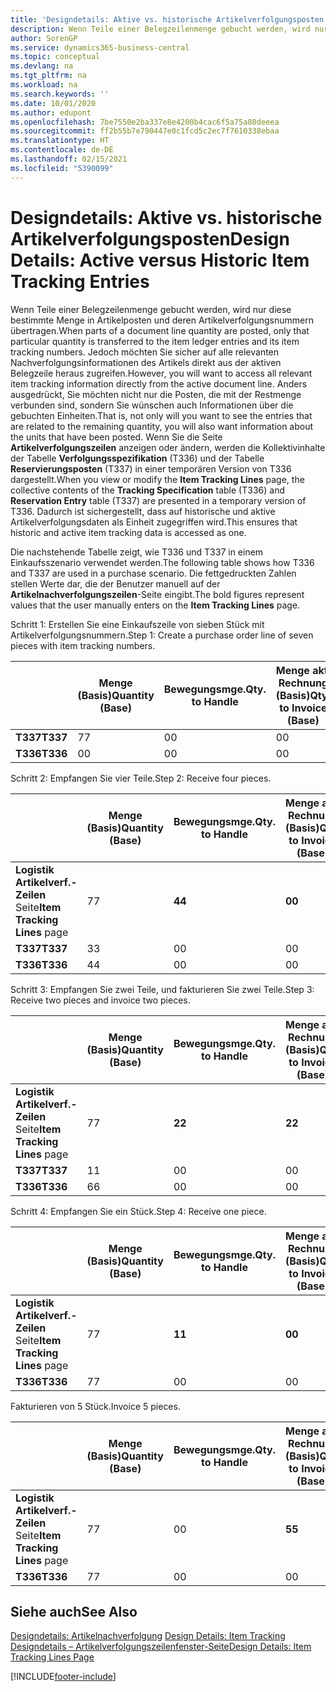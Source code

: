 ```yaml
---
title: 'Designdetails: Aktive vs. historische Artikelverfolgungsposten | Microsoft Docs'
description: Wenn Teile einer Belegzeilenmenge gebucht werden, wird nur diese bestimmte Menge in Artikelposten und deren Artikelverfolgungsnummern übertragen. Jedoch möchten Sie sicher auf alle relevanten Nachverfolgungsinformationen des Artikels direkt aus der aktiven Belegzeile heraus zugreifen. Anders ausgedrückt, Sie möchten nicht nur die Posten, die mit der Restmenge verbunden sind, sondern Sie wünschen auch Informationen über die gebuchten Einheiten. Wenn Sie die Seite **Artikelverfolgungszeilen** anzeigen oder ändern, werden die Kollektivinhalte der Tabelle **Verfolgungsspezifikation** (T336) und der Tabelle **Reservierungsposten** (T337) in einer temporären Version von T336 dargestellt. Dadurch ist sichergestellt, dass auf historische und aktive Artikelverfolgungsdaten als Einheit zugegriffen wird.
author: SorenGP
ms.service: dynamics365-business-central
ms.topic: conceptual
ms.devlang: na
ms.tgt_pltfrm: na
ms.workload: na
ms.search.keywords: ''
ms.date: 10/01/2020
ms.author: edupont
ms.openlocfilehash: 7be7550e2ba337e8e4200b4cac6f5a75a80deeea
ms.sourcegitcommit: ff2b55b7e790447e0c1fcd5c2ec7f7610338ebaa
ms.translationtype: HT
ms.contentlocale: de-DE
ms.lasthandoff: 02/15/2021
ms.locfileid: "5390099"
---
```

# <a name="design-details-active-versus-historic-item-tracking-entries"></a><span data-ttu-id="90c8f-107">Designdetails: Aktive vs. historische Artikelverfolgungsposten</span><span class="sxs-lookup"><span data-stu-id="90c8f-107">Design Details: Active versus Historic Item Tracking Entries</span></span>
<span data-ttu-id="90c8f-108">Wenn Teile einer Belegzeilenmenge gebucht werden, wird nur diese bestimmte Menge in Artikelposten und deren Artikelverfolgungsnummern übertragen.</span><span class="sxs-lookup"><span data-stu-id="90c8f-108">When parts of a document line quantity are posted, only that particular quantity is transferred to the item ledger entries and its item tracking numbers.</span></span> <span data-ttu-id="90c8f-109">Jedoch möchten Sie sicher auf alle relevanten Nachverfolgungsinformationen des Artikels direkt aus der aktiven Belegzeile heraus zugreifen.</span><span class="sxs-lookup"><span data-stu-id="90c8f-109">However, you will want to access all relevant item tracking information directly from the active document line.</span></span> <span data-ttu-id="90c8f-110">Anders ausgedrückt, Sie möchten nicht nur die Posten, die mit der Restmenge verbunden sind, sondern Sie wünschen auch Informationen über die gebuchten Einheiten.</span><span class="sxs-lookup"><span data-stu-id="90c8f-110">That is, not only will you want to see the entries that are related to the remaining quantity, you will also want information about the units that have been posted.</span></span> <span data-ttu-id="90c8f-111">Wenn Sie die Seite **Artikelverfolgungszeilen** anzeigen oder ändern, werden die Kollektivinhalte der Tabelle **Verfolgungsspezifikation** (T336) und der Tabelle **Reservierungsposten** (T337) in einer temporären Version von T336 dargestellt.</span><span class="sxs-lookup"><span data-stu-id="90c8f-111">When you view or modify the **Item Tracking Lines** page, the collective contents of the **Tracking Specification** table (T336) and **Reservation Entry** table (T337) are presented in a temporary version of T336.</span></span> <span data-ttu-id="90c8f-112">Dadurch ist sichergestellt, dass auf historische und aktive Artikelverfolgungsdaten als Einheit zugegriffen wird.</span><span class="sxs-lookup"><span data-stu-id="90c8f-112">This ensures that historic and active item tracking data is accessed as one.</span></span>  

 <span data-ttu-id="90c8f-113">Die nachstehende Tabelle zeigt, wie T336 und T337 in einem Einkaufsszenario verwendet werden.</span><span class="sxs-lookup"><span data-stu-id="90c8f-113">The following table shows how T336 and T337 are used in a purchase scenario.</span></span> <span data-ttu-id="90c8f-114">Die fettgedruckten Zahlen stellen Werte dar, die der Benutzer manuell auf der **Artikelnachverfolgungszeilen**-Seite eingibt.</span><span class="sxs-lookup"><span data-stu-id="90c8f-114">The bold figures represent values that the user manually enters on the **Item Tracking Lines** page.</span></span>  

 <span data-ttu-id="90c8f-115">Schritt 1: Erstellen Sie eine Einkaufszeile von sieben Stück mit Artikelverfolgungsnummern.</span><span class="sxs-lookup"><span data-stu-id="90c8f-115">Step 1: Create a purchase order line of seven pieces with item tracking numbers.</span></span>  

||<span data-ttu-id="90c8f-116">**Menge (Basis)**</span><span class="sxs-lookup"><span data-stu-id="90c8f-116">**Quantity (Base)**</span></span>|<span data-ttu-id="90c8f-117">**Bewegungsmge.**</span><span class="sxs-lookup"><span data-stu-id="90c8f-117">**Qty. to Handle**</span></span>|<span data-ttu-id="90c8f-118">**Menge akt. Rechnung (Basis)**</span><span class="sxs-lookup"><span data-stu-id="90c8f-118">**Qty. to Invoice (Base)**</span></span>|<span data-ttu-id="90c8f-119">**Geb. Bewegungsmenge (Basis)**</span><span class="sxs-lookup"><span data-stu-id="90c8f-119">**Quantity Handled (Base)**</span></span>|<span data-ttu-id="90c8f-120">**Bereits berech. Menge (Basis)**</span><span class="sxs-lookup"><span data-stu-id="90c8f-120">**Quantity Invoiced (Base)**</span></span>|  
|-|----------------------------------------------|--------------------------------------------|------------------------------------------------------|-------------------------------------------------------|--------------------------------------------------------|  
|<span data-ttu-id="90c8f-121">**T337**</span><span class="sxs-lookup"><span data-stu-id="90c8f-121">**T337**</span></span>|<span data-ttu-id="90c8f-122">7</span><span class="sxs-lookup"><span data-stu-id="90c8f-122">7</span></span>|<span data-ttu-id="90c8f-123">0</span><span class="sxs-lookup"><span data-stu-id="90c8f-123">0</span></span>|<span data-ttu-id="90c8f-124">0</span><span class="sxs-lookup"><span data-stu-id="90c8f-124">0</span></span>|<span data-ttu-id="90c8f-125">0</span><span class="sxs-lookup"><span data-stu-id="90c8f-125">0</span></span>|<span data-ttu-id="90c8f-126">0</span><span class="sxs-lookup"><span data-stu-id="90c8f-126">0</span></span>|  
|<span data-ttu-id="90c8f-127">**T336**</span><span class="sxs-lookup"><span data-stu-id="90c8f-127">**T336**</span></span>|<span data-ttu-id="90c8f-128">0</span><span class="sxs-lookup"><span data-stu-id="90c8f-128">0</span></span>|<span data-ttu-id="90c8f-129">0</span><span class="sxs-lookup"><span data-stu-id="90c8f-129">0</span></span>|<span data-ttu-id="90c8f-130">0</span><span class="sxs-lookup"><span data-stu-id="90c8f-130">0</span></span>|<span data-ttu-id="90c8f-131">0</span><span class="sxs-lookup"><span data-stu-id="90c8f-131">0</span></span>|<span data-ttu-id="90c8f-132">0</span><span class="sxs-lookup"><span data-stu-id="90c8f-132">0</span></span>|  

 <span data-ttu-id="90c8f-133">Schritt 2: Empfangen Sie vier Teile.</span><span class="sxs-lookup"><span data-stu-id="90c8f-133">Step 2: Receive four pieces.</span></span>  

||<span data-ttu-id="90c8f-134">**Menge (Basis)**</span><span class="sxs-lookup"><span data-stu-id="90c8f-134">**Quantity (Base)**</span></span>|<span data-ttu-id="90c8f-135">**Bewegungsmge.**</span><span class="sxs-lookup"><span data-stu-id="90c8f-135">**Qty. to Handle**</span></span>|<span data-ttu-id="90c8f-136">**Menge akt. Rechnung (Basis)**</span><span class="sxs-lookup"><span data-stu-id="90c8f-136">**Qty. to Invoice (Base)**</span></span>|<span data-ttu-id="90c8f-137">**Geb. Bewegungsmenge (Basis)**</span><span class="sxs-lookup"><span data-stu-id="90c8f-137">**Quantity Handled (Base)**</span></span>|<span data-ttu-id="90c8f-138">**Bereits berech. Menge (Basis)**</span><span class="sxs-lookup"><span data-stu-id="90c8f-138">**Quantity Invoiced (Base)**</span></span>|  
|-|----------------------------------------------|--------------------------------------------|------------------------------------------------------|-------------------------------------------------------|--------------------------------------------------------|  
|<span data-ttu-id="90c8f-139">**Logistik Artikelverf.-Zeilen** Seite</span><span class="sxs-lookup"><span data-stu-id="90c8f-139">**Item Tracking Lines** page</span></span>|<span data-ttu-id="90c8f-140">7</span><span class="sxs-lookup"><span data-stu-id="90c8f-140">7</span></span>|<span data-ttu-id="90c8f-141">**4**</span><span class="sxs-lookup"><span data-stu-id="90c8f-141">**4**</span></span>|<span data-ttu-id="90c8f-142">**0**</span><span class="sxs-lookup"><span data-stu-id="90c8f-142">**0**</span></span>|<span data-ttu-id="90c8f-143">0</span><span class="sxs-lookup"><span data-stu-id="90c8f-143">0</span></span>|<span data-ttu-id="90c8f-144">0</span><span class="sxs-lookup"><span data-stu-id="90c8f-144">0</span></span>|  
|<span data-ttu-id="90c8f-145">**T337**</span><span class="sxs-lookup"><span data-stu-id="90c8f-145">**T337**</span></span>|<span data-ttu-id="90c8f-146">3</span><span class="sxs-lookup"><span data-stu-id="90c8f-146">3</span></span>|<span data-ttu-id="90c8f-147">0</span><span class="sxs-lookup"><span data-stu-id="90c8f-147">0</span></span>|<span data-ttu-id="90c8f-148">0</span><span class="sxs-lookup"><span data-stu-id="90c8f-148">0</span></span>|<span data-ttu-id="90c8f-149">0</span><span class="sxs-lookup"><span data-stu-id="90c8f-149">0</span></span>|<span data-ttu-id="90c8f-150">0</span><span class="sxs-lookup"><span data-stu-id="90c8f-150">0</span></span>|  
|<span data-ttu-id="90c8f-151">**T336**</span><span class="sxs-lookup"><span data-stu-id="90c8f-151">**T336**</span></span>|<span data-ttu-id="90c8f-152">4</span><span class="sxs-lookup"><span data-stu-id="90c8f-152">4</span></span>|<span data-ttu-id="90c8f-153">0</span><span class="sxs-lookup"><span data-stu-id="90c8f-153">0</span></span>|<span data-ttu-id="90c8f-154">0</span><span class="sxs-lookup"><span data-stu-id="90c8f-154">0</span></span>|<span data-ttu-id="90c8f-155">4</span><span class="sxs-lookup"><span data-stu-id="90c8f-155">4</span></span>|<span data-ttu-id="90c8f-156">0</span><span class="sxs-lookup"><span data-stu-id="90c8f-156">0</span></span>|  

 <span data-ttu-id="90c8f-157">Schritt 3: Empfangen Sie zwei Teile, und fakturieren Sie zwei Teile.</span><span class="sxs-lookup"><span data-stu-id="90c8f-157">Step 3: Receive two pieces and invoice two pieces.</span></span>  

||<span data-ttu-id="90c8f-158">**Menge (Basis)**</span><span class="sxs-lookup"><span data-stu-id="90c8f-158">**Quantity (Base)**</span></span>|<span data-ttu-id="90c8f-159">**Bewegungsmge.**</span><span class="sxs-lookup"><span data-stu-id="90c8f-159">**Qty. to Handle**</span></span>|<span data-ttu-id="90c8f-160">**Menge akt. Rechnung (Basis)**</span><span class="sxs-lookup"><span data-stu-id="90c8f-160">**Qty. to Invoice (Base)**</span></span>|<span data-ttu-id="90c8f-161">**Geb. Bewegungsmenge (Basis)**</span><span class="sxs-lookup"><span data-stu-id="90c8f-161">**Quantity Handled (Base)**</span></span>|<span data-ttu-id="90c8f-162">**Bereits berech. Menge (Basis)**</span><span class="sxs-lookup"><span data-stu-id="90c8f-162">**Quantity Invoiced (Base)**</span></span>|  
|-|----------------------------------------------|--------------------------------------------|------------------------------------------------------|-------------------------------------------------------|--------------------------------------------------------|  
|<span data-ttu-id="90c8f-163">**Logistik Artikelverf.-Zeilen** Seite</span><span class="sxs-lookup"><span data-stu-id="90c8f-163">**Item Tracking Lines** page</span></span>|<span data-ttu-id="90c8f-164">7</span><span class="sxs-lookup"><span data-stu-id="90c8f-164">7</span></span>|<span data-ttu-id="90c8f-165">**2**</span><span class="sxs-lookup"><span data-stu-id="90c8f-165">**2**</span></span>|<span data-ttu-id="90c8f-166">**2**</span><span class="sxs-lookup"><span data-stu-id="90c8f-166">**2**</span></span>|<span data-ttu-id="90c8f-167">4</span><span class="sxs-lookup"><span data-stu-id="90c8f-167">4</span></span>|<span data-ttu-id="90c8f-168">0</span><span class="sxs-lookup"><span data-stu-id="90c8f-168">0</span></span>|  
|<span data-ttu-id="90c8f-169">**T337**</span><span class="sxs-lookup"><span data-stu-id="90c8f-169">**T337**</span></span>|<span data-ttu-id="90c8f-170">1</span><span class="sxs-lookup"><span data-stu-id="90c8f-170">1</span></span>|<span data-ttu-id="90c8f-171">0</span><span class="sxs-lookup"><span data-stu-id="90c8f-171">0</span></span>|<span data-ttu-id="90c8f-172">0</span><span class="sxs-lookup"><span data-stu-id="90c8f-172">0</span></span>|<span data-ttu-id="90c8f-173">0</span><span class="sxs-lookup"><span data-stu-id="90c8f-173">0</span></span>|<span data-ttu-id="90c8f-174">0</span><span class="sxs-lookup"><span data-stu-id="90c8f-174">0</span></span>|  
|<span data-ttu-id="90c8f-175">**T336**</span><span class="sxs-lookup"><span data-stu-id="90c8f-175">**T336**</span></span>|<span data-ttu-id="90c8f-176">6</span><span class="sxs-lookup"><span data-stu-id="90c8f-176">6</span></span>|<span data-ttu-id="90c8f-177">0</span><span class="sxs-lookup"><span data-stu-id="90c8f-177">0</span></span>|<span data-ttu-id="90c8f-178">0</span><span class="sxs-lookup"><span data-stu-id="90c8f-178">0</span></span>|<span data-ttu-id="90c8f-179">6</span><span class="sxs-lookup"><span data-stu-id="90c8f-179">6</span></span>|<span data-ttu-id="90c8f-180">2</span><span class="sxs-lookup"><span data-stu-id="90c8f-180">2</span></span>|  

 <span data-ttu-id="90c8f-181">Schritt 4: Empfangen Sie ein Stück.</span><span class="sxs-lookup"><span data-stu-id="90c8f-181">Step 4: Receive one piece.</span></span>  

||<span data-ttu-id="90c8f-182">**Menge (Basis)**</span><span class="sxs-lookup"><span data-stu-id="90c8f-182">**Quantity (Base)**</span></span>|<span data-ttu-id="90c8f-183">**Bewegungsmge.**</span><span class="sxs-lookup"><span data-stu-id="90c8f-183">**Qty. to Handle**</span></span>|<span data-ttu-id="90c8f-184">**Menge akt. Rechnung (Basis)**</span><span class="sxs-lookup"><span data-stu-id="90c8f-184">**Qty. to Invoice (Base)**</span></span>|<span data-ttu-id="90c8f-185">**Geb. Bewegungsmenge (Basis)**</span><span class="sxs-lookup"><span data-stu-id="90c8f-185">**Quantity Handled (Base)**</span></span>|<span data-ttu-id="90c8f-186">**Bereits berech. Menge (Basis)**</span><span class="sxs-lookup"><span data-stu-id="90c8f-186">**Quantity Invoiced (Base)**</span></span>|  
|-|----------------------------------------------|--------------------------------------------|------------------------------------------------------|-------------------------------------------------------|--------------------------------------------------------|  
|<span data-ttu-id="90c8f-187">**Logistik Artikelverf.-Zeilen** Seite</span><span class="sxs-lookup"><span data-stu-id="90c8f-187">**Item Tracking Lines** page</span></span>|<span data-ttu-id="90c8f-188">7</span><span class="sxs-lookup"><span data-stu-id="90c8f-188">7</span></span>|<span data-ttu-id="90c8f-189">**1**</span><span class="sxs-lookup"><span data-stu-id="90c8f-189">**1**</span></span>|<span data-ttu-id="90c8f-190">**0**</span><span class="sxs-lookup"><span data-stu-id="90c8f-190">**0**</span></span>|<span data-ttu-id="90c8f-191">6</span><span class="sxs-lookup"><span data-stu-id="90c8f-191">6</span></span>|<span data-ttu-id="90c8f-192">2</span><span class="sxs-lookup"><span data-stu-id="90c8f-192">2</span></span>|  
|<span data-ttu-id="90c8f-193">**T336**</span><span class="sxs-lookup"><span data-stu-id="90c8f-193">**T336**</span></span>|<span data-ttu-id="90c8f-194">7</span><span class="sxs-lookup"><span data-stu-id="90c8f-194">7</span></span>|<span data-ttu-id="90c8f-195">0</span><span class="sxs-lookup"><span data-stu-id="90c8f-195">0</span></span>|<span data-ttu-id="90c8f-196">0</span><span class="sxs-lookup"><span data-stu-id="90c8f-196">0</span></span>|<span data-ttu-id="90c8f-197">7</span><span class="sxs-lookup"><span data-stu-id="90c8f-197">7</span></span>|<span data-ttu-id="90c8f-198">2</span><span class="sxs-lookup"><span data-stu-id="90c8f-198">2</span></span>|  

 <span data-ttu-id="90c8f-199">Fakturieren von 5 Stück.</span><span class="sxs-lookup"><span data-stu-id="90c8f-199">Invoice 5 pieces.</span></span>  

||<span data-ttu-id="90c8f-200">**Menge (Basis)**</span><span class="sxs-lookup"><span data-stu-id="90c8f-200">**Quantity (Base)**</span></span>|<span data-ttu-id="90c8f-201">**Bewegungsmge.**</span><span class="sxs-lookup"><span data-stu-id="90c8f-201">**Qty. to Handle**</span></span>|<span data-ttu-id="90c8f-202">**Menge akt. Rechnung (Basis)**</span><span class="sxs-lookup"><span data-stu-id="90c8f-202">**Qty. to Invoice (Base)**</span></span>|<span data-ttu-id="90c8f-203">**Geb. Bewegungsmenge (Basis)**</span><span class="sxs-lookup"><span data-stu-id="90c8f-203">**Quantity Handled (Base)**</span></span>|<span data-ttu-id="90c8f-204">**Bereits berech. Menge (Basis)**</span><span class="sxs-lookup"><span data-stu-id="90c8f-204">**Quantity Invoiced (Base)**</span></span>|  
|-|----------------------------------------------|--------------------------------------------|------------------------------------------------------|-------------------------------------------------------|--------------------------------------------------------|  
|<span data-ttu-id="90c8f-205">**Logistik Artikelverf.-Zeilen** Seite</span><span class="sxs-lookup"><span data-stu-id="90c8f-205">**Item Tracking Lines** page</span></span>|<span data-ttu-id="90c8f-206">7</span><span class="sxs-lookup"><span data-stu-id="90c8f-206">7</span></span>|<span data-ttu-id="90c8f-207">0</span><span class="sxs-lookup"><span data-stu-id="90c8f-207">0</span></span>|<span data-ttu-id="90c8f-208">**5**</span><span class="sxs-lookup"><span data-stu-id="90c8f-208">**5**</span></span>|<span data-ttu-id="90c8f-209">7</span><span class="sxs-lookup"><span data-stu-id="90c8f-209">7</span></span>|<span data-ttu-id="90c8f-210">2</span><span class="sxs-lookup"><span data-stu-id="90c8f-210">2</span></span>|  
|<span data-ttu-id="90c8f-211">**T336**</span><span class="sxs-lookup"><span data-stu-id="90c8f-211">**T336**</span></span>|<span data-ttu-id="90c8f-212">7</span><span class="sxs-lookup"><span data-stu-id="90c8f-212">7</span></span>|<span data-ttu-id="90c8f-213">0</span><span class="sxs-lookup"><span data-stu-id="90c8f-213">0</span></span>|<span data-ttu-id="90c8f-214">0</span><span class="sxs-lookup"><span data-stu-id="90c8f-214">0</span></span>|<span data-ttu-id="90c8f-215">7</span><span class="sxs-lookup"><span data-stu-id="90c8f-215">7</span></span>|<span data-ttu-id="90c8f-216">7</span><span class="sxs-lookup"><span data-stu-id="90c8f-216">7</span></span>|  

## <a name="see-also"></a><span data-ttu-id="90c8f-217">Siehe auch</span><span class="sxs-lookup"><span data-stu-id="90c8f-217">See Also</span></span>  
 <span data-ttu-id="90c8f-218">[Designdetails: Artikelnachverfolgung](design-details-item-tracking.md) </span><span class="sxs-lookup"><span data-stu-id="90c8f-218">[Design Details: Item Tracking](design-details-item-tracking.md) </span></span>  
 [<span data-ttu-id="90c8f-219">Designdetails – Artikelverfolgungszeilenfenster-Seite</span><span class="sxs-lookup"><span data-stu-id="90c8f-219">Design Details: Item Tracking Lines Page</span></span>](design-details-item-tracking-lines-window.md)


[!INCLUDE[footer-include](includes/footer-banner.md)]